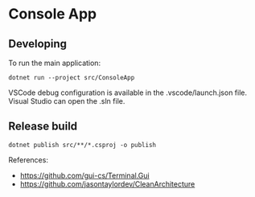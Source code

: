 # Console App


## Developing

To run the main application:
```
dotnet run --project src/ConsoleApp
```

VSCode debug configuration is available in the .vscode/launch.json file.
Visual Studio can open the .sln file.

## Release build
```
dotnet publish src/**/*.csproj -o publish
```

References:
- https://github.com/gui-cs/Terminal.Gui
- https://github.com/jasontaylordev/CleanArchitecture

